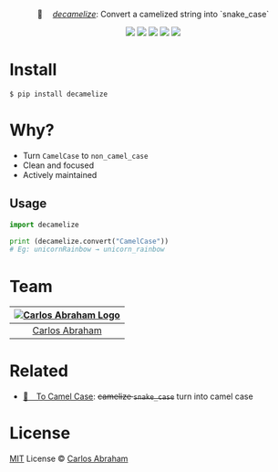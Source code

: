 
<p align="center">
	🐍  <i><a href="https://pypi.org/project/decamelize">decamelize</a></i>: Convert a camelized string into `snake_case`
</p>

<p align="center">
	<a href="https://github.com/abranhe"><img src="https://abranhe.com/badge.svg"></a>
	<a href="https://cash.me/$abranhe"><img src="https://cdn.abraham.gq/badges/cash-me.svg"></a>
	<a href="https://www.patreon.com/abranhe"><img src="https://cdn.abraham.gq/badges/patreon.svg" /></a>
	<a href="https://github.com/abranhe/decamelize/blob/master/LICENSE"><img src="https://img.shields.io/github/license/abranhe/decamelize.svg" /></a>
  <a href="https://travis-ci.org/abranhe/decamelize"><img src="https://img.shields.io/travis/abranhe/decamelize.svg?logo=travis" /></a>
</p>



# Install

```
$ pip install decamelize
```

# Why?

- Turn `CamelCase` to `non_camel_case`
- Clean and focused
- Actively maintained

## Usage

```py
import decamelize

print (decamelize.convert("CamelCase"))
# Eg: unicornRainbow → unicorn_rainbow
```

# Team

|[![Carlos Abraham Logo](https://avatars3.githubusercontent.com/u/21347264?s=50&v=4)](https://19cah.com)|
| :-: |
| [Carlos Abraham](https://github.com/abranhe) |

# Related

- [🐫 To Camel Case](https://github.com/abranhe/tocamelcase): ~~camelize `snake_case`~~  turn into camel case

# License

[MIT](https://github.com/abranhe/decamelize/blob/master/LICENSE) License © [Carlos Abraham](https://github.com/decamelize/tocamelcase)
